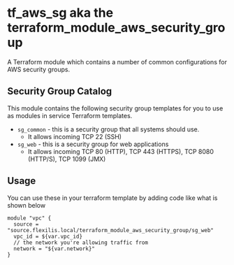 tf_aws_sg aka the terraform_module_aws_security_group
===================================

A Terraform module which contains a number of common configurations for AWS security groups.

Security Group Catalog
----------------------

This module contains the following security group templates for you to use as modules in
service Terraform templates.

- `sg_common` - this is a security group that all systems should use.
    - It allows incoming TCP 22 (SSH)
- `sg_web` - this is a security group for web applications
    - It allows incoming TCP 80 (HTTP), TCP 443 (HTTPS), TCP 8080 (HTTP/S), TCP 1099 (JMX)

Usage
------

You can use these in your terraform template by adding code like what is shown below

```
module "vpc" {
  source = "source.flexilis.local/terraform_module_aws_security_group/sg_web"
  vpc_id = ${var.vpc_id}
  // the network you're allowing traffic from
  network = "${var.network}"
}
``` 
